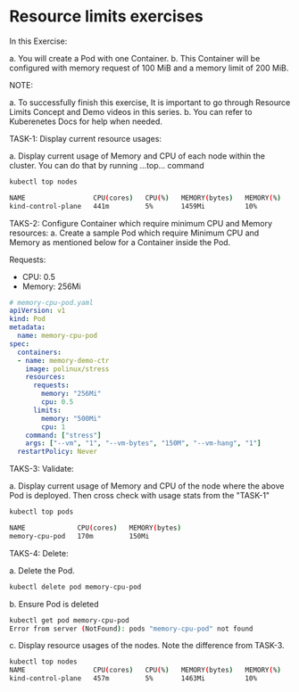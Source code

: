 # Resource limits **exercises**

In this Exercise:

a. You will create a Pod with one Container. 
b. This Container will be configured with memory request of 100 MiB and a memory limit of 200 MiB. 

NOTE: 

a. To successfully finish this exercise, It is important to go through Resource Limits Concept and Demo videos in this series.
b. You can refer to Kuberenetes Docs for help when needed.

TASK-1: Display current resource usages:

a. Display current usage of Memory and CPU of each node within the cluster. You can do that by running ...top... command

```bash
kubectl top nodes

NAME                 CPU(cores)   CPU(%)   MEMORY(bytes)   MEMORY(%)   
kind-control-plane   441m         5%       1459Mi          10%  
```

TAKS-2: Configure Container which require minimum CPU and Memory resources:
a. Create a sample Pod which require Minimum CPU and Memory as mentioned below for a Container inside the Pod.

Requests:
- CPU: 0.5
- Memory: 256Mi

```yaml
# memory-cpu-pod.yaml
apiVersion: v1
kind: Pod
metadata:
  name: memory-cpu-pod
spec:
  containers:
  - name: memory-demo-ctr
    image: polinux/stress
    resources:
      requests:
        memory: "256Mi"
        cpu: 0.5
      limits:
        memory: "500Mi"
        cpu: 1
    command: ["stress"]
    args: ["--vm", "1", "--vm-bytes", "150M", "--vm-hang", "1"]
  restartPolicy: Never
```

TAKS-3: Validate:

a. Display current usage of Memory and CPU of the node where the above Pod is deployed. Then cross check with usage stats from the "TASK-1"

```bash
kubectl top pods

NAME             CPU(cores)   MEMORY(bytes)   
memory-cpu-pod   170m         150Mi          
```

TAKS-4: Delete:

a. Delete the Pod.

```bash
kubectl delete pod memory-cpu-pod 
```

b. Ensure Pod is deleted

```bash
kubectl get pod memory-cpu-pod
Error from server (NotFound): pods "memory-cpu-pod" not found
```

c. Display resource usages of the nodes. Note the difference from TASK-3. 

```bash
kubectl top nodes
NAME                 CPU(cores)   CPU(%)   MEMORY(bytes)   MEMORY(%)   
kind-control-plane   457m         5%       1463Mi          10% 
```


